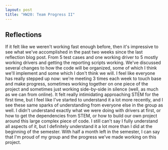 ```yaml
---
layout: post
title: "HW20: Team Progress II"
---
```


## Reflections

If it felt like we weren't working fast enough before, then it's impressive to see what we've accomplished in the past two weeks since the last reflection blog post. From 5 test cases and one working driver to 5 mostly working drivers and getting the reporting scripts working. We've discussed several changes to how the code will be organized, some of which I think we'll implement and some which I don't think we will. I feel like everyone has really stepped up now: we're meeting 3 times each week to touch base and make progress, sometimes working together on one piece of the project and sometimes just working side-by-side in silence (well, as much as we can from online). It felt really intimidating approaching STEM for the first time, but I feel like I've started to understand it a lot more recently, and I see these same sparks of understanding from everyone else in the group as well. I didn't understand exactly what we were doing with drivers at first, or how to get the dependencies from STEM, or how to build our own project around this large complex piece of code. I still can't say I fully understand all aspects of it, but I definitely understand it a lot more than I did at the beginning of the semester. With half a month left in the semester, I can say that I'm proud of my group and the progress we've made working on this project.
